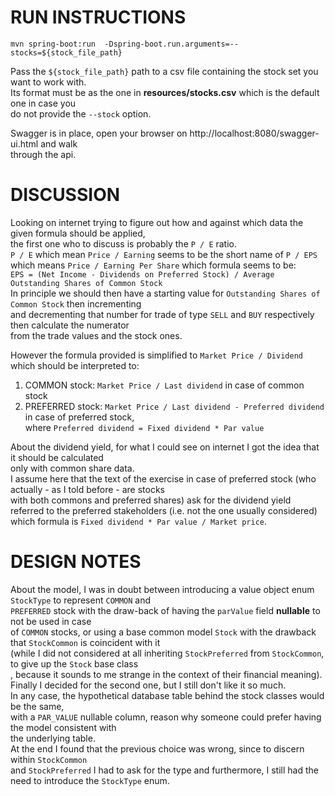 # RUN INSTRUCTIONS

`mvn spring-boot:run  -Dspring-boot.run.arguments=--stocks=${stock_file_path}`  

Pass the `${stock_file_path}` path to a csv file containing the stock set you want to work with.  
Its format must be as the one in **resources/stocks.csv** which is the default one in case you  
do not provide the `--stock` option.  

Swagger is in place, open your browser on http://localhost:8080/swagger-ui.html and walk  
through the api.  


# DISCUSSION

Looking on internet trying to figure out how and against which data the given formula should be applied,  
the first one who to discuss is probably the `P / E` ratio.  
`P / E` which mean `Price / Earning` seems to be the short name of `P / EPS` which means `Price / Earning Per Share`
which formula seems to be:  
   `EPS = (Net Income - Dividends on Preferred Stock) / Average Outstanding Shares of Common Stock`  
In principle we should then have a starting value for `Outstanding Shares of Common Stock` then incrementing  
and decrementing that number for trade of type `SELL` and `BUY` respectively then calculate the numerator  
from the trade values and the stock ones.

However the formula provided is simplified to `Market Price / Dividend` which should be interpreted to:

1. COMMON stock: `Market Price / Last dividend` in case of common stock
2. PREFERRED stock: `Market Price / Last dividend - Preferred dividend` in case of preferred stock,  
where `Preferred dividend = Fixed dividend * Par value` 

About the dividend yield, for what I could see on internet I got the idea that it should be calculated  
only with common share data.  
I assume here that the text of the exercise in case of preferred stock (who actually - as I told before - are stocks  
with both commons and preferred shares) ask for the dividend yield referred to the preferred stakeholders
(i.e. not the one usually considered) which formula is `Fixed dividend * Par value / Market price`.  


# DESIGN NOTES

About the model, I was in doubt between introducing a value object enum `StockType` to represent `COMMON` and  
`PREFERRED` stock with the draw-back of having the `parValue` field **nullable** to not be used in case  
of `COMMON` stocks, or using a base common model `Stock` with the drawback that `StockCommon` is coincident with it  
(while I did not considered at all inheriting `StockPreferred` from `StockCommon`, to give up the `Stock` base class  
, because it sounds to me strange in the context of their financial meaning).  
Finally I decided for the second one, but I still don't like it so much.  
In any case, the hypothetical database table behind the stock classes would be the same,  
with a `PAR_VALUE` nullable column, reason why someone could prefer having the model consistent with  
the underlying table.  
At the end I found that the previous choice was wrong, since to discern within `StockCommon`  
and `StockPreferred` I had to ask for the type and furthermore, I still had the need to introduce the `StockType` enum.
